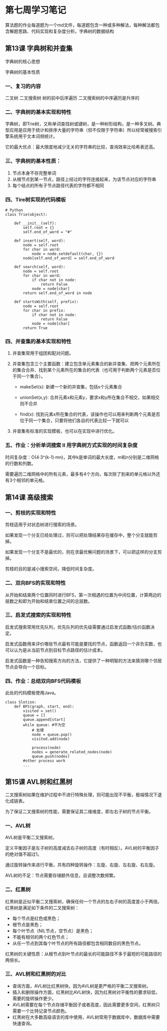 # 第七周学习笔记

算法题的作业每道题为一个md文件，每道题包含一种或多种解法，每种解法都包含解题思路、代码实现和复杂度分析。字典树的数据结构

## 第13课 字典树和并查集

字典树的核心思想

字典树的基本性质

### 一、复习的内容

二叉树 二叉搜索树 树的前中后序遍历  二叉搜索树的中序遍历是升序的

### 二、字典树的基本实现和特性

字典树，即Trie树，又称单词查找树或键树，是一种树形结构，是一种多叉树。典型应用是应用于统计和排序大量的字符串（但不仅限于字符串）所以经常被搜索引擎系统用于文本词频统计。

它的最大优点：最大限度地减少无关的字符串的比较，查询效率比哈希表还高。

### 三、字典树的基本性质：

1. 节点本身不存完整单词
2. 从根节点到某一节点，路径上经过的字符连接起来，为该节点对应的字符串
3. 每个结点的所有子节点路径代表的字符都不相同

### 四、Tire树实现的代码模板

```
# Python 
class Trie(object):
  
	def __init__(self): 
		self.root = {} 
		self.end_of_word = "#" 
 
	def insert(self, word): 
		node = self.root 
		for char in word: 
			node = node.setdefault(char, {}) 
		node[self.end_of_word] = self.end_of_word 
 
	def search(self, word): 
		node = self.root 
		for char in word: 
			if char not in node: 
				return False 
			node = node[char] 
		return self.end_of_word in node 
 
	def startsWith(self, prefix): 
		node = self.root 
		for char in prefix: 
			if char not in node: 
				return False 
			node = node[char] 
		return True
```

### 四、并查集的基本实现和特性

1. 并查集常用于组团和配对问题。

2. 并查集包含三个主要函数：建立包含单元素集合的新并查集、把两个元素所在的集合合并、找到某个元素所在的集合的代表（也可用于判断两个元素是否位于同一个集合）。

   - makeSet(s): 新建一个新的并查集，包括s个元素集合

   - unionSet(x,y): 合并元素x和元素y，要求x和y所在集合不相交，如果相交则不合并

   - find(x): 找到元素x所在集合的代表，该操作也可以用来判断两个元素是否位于同一个集合，只要将他们各自的代表比较一下就可以

3. 并查集有标准的实现模板，也可以在实现中进行优化。

### 五、作业：分析单词搜索 II 用字典树方式实现的时间复杂度

时间复杂度：O(4·3^(k-1)·mn)，其中k是单词的最大长度，m和n分别是二维网格的行数和列数。

需要遍历二维网格中的所有元素，最多有4个方向，每次除了到来的单元格以外还有3个相邻的单元格。

## 第14课 高级搜索

### 一、剪枝的实现和特性

剪枝适用于对状态树进行搜索的场景。

如果发现一个分支已经处理过，则可以把处理结果存在缓存中，整个分支就能剪掉。

如果发现一个分支不是最优的，则在求最优解问题的场景下，可以把这样的分支剪掉。

剪枝的目的是减小搜索空间，降低时间复杂度。

### 二、双向BFS的实现和特性

从开始和结束两个位置同时进行BFS，第一次相遇的位置为中间位置，计算两边的层数之和即为开始和结束位置之间的总层数。

### 三、启发式搜索的实现和特性

启发式搜索常用优先队列，优先队列的优先级需要通过启发式函数/估价函数决定。

启发式函数用来评价哪些节点最有可能是要找的节点，函数返回一个非负实数，也可以认为是从当前节点到目标节点路径的估计成本。

启发式函数是一种告知搜索方向的方法，它提供了一种明智的方法来猜测哪个邻居节点会导向一个目标。

### 四、作业：总结双向BFS代码模板

此处的代码模板使用Java。

```
class Slotion: 
    def BFS(graph, start, end):
        visited = set()
        queue = []
        queue.append[start]
        while queue: #不为空
            # 处理
            node = queue.pop()
            visited.add(node)

            process(node)
            nodes = generate_related_nodes(node)
            queue.push(nodes)
        #other process work
        ... 
```

## 第15课 AVL树和红黑树

二叉搜索树如果在维护过程中不进行特殊处理，则可能出现不平衡，极端情况下退化成链表。

为了保证二叉搜索树的性能，需要保证其二维维度，即左右子树的节点平衡。

### 一、AVL树

AVL树是平衡二叉搜索树。

定义平衡因子是左子树的高度减去右子树的高度（有时相反）。AVL树的平衡因子的绝对值不超过1。

通过旋转操作来进行平衡，共有四种旋转操作：左旋、右旋、左右旋、右左旋。

AVL树的不足：节点需要存储额外信息，且调整次数频繁。

### 二、红黑树

红黑树是近似平衡二叉搜索树，确保任何一个节点的左右子树的高度差小于两倍。红黑树是满足如下条件的二叉搜索树：

- 每个节点是红色或黑色；
- 根节点是黑色；
- 每个叶节点（NIL节点，空节点）是黑色；
- 不能有相邻的两个红色节点；
- 从任一节点到其每个叶节点的所有路径都包含相同数目的黑色节点。

红黑树的关键性质：从根节点到叶节点的最长的可能路径不多于最短的可能路径的两倍长。

### 三、AVL树和红黑树的对比

- 查询方面，AVL树比红黑树快，因为AVL树是更严格的平衡二叉搜索树。
- 插入和删除操作方面，红黑树比AVL树快，因为红黑树对平衡性的要求较低，需要的旋转操作更少。
- AVL树需要在每个节点存储平衡因子或者高度，因此需要更多空间，红黑树只需要一个比特记录节点颜色。
- 红黑树在大多数高级语言的库中使用，AVL树常用于数据库中，数据库中需要快速查询。

